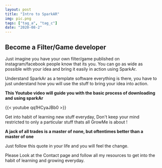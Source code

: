 ```yaml
---
layout: post
title: "Intro to SparkAR"
img: pic.png
tags: ["tag_a", "tag_c"]
date: "2020-08-2"
---
```


## Become a Filter/Game developer

Just imagine you have your own filter/game published on instagram/facebook people know that its you. You can go as wide as possible with your idea and bring it easily in action using SparkAr.

Understand SparkAr as a template software everything is there, you have to just understand how you will use the stuff to bring your idea into action.

**This Youtube video will guide you with the basic process of downloading and using sparkAr**

{{< youtube  qq1HCyaJBb0 >}}

Get into habit of learning new stuff everyday, Don't keep your mind restricted to only a particular stuff thats all GrowMe is about !

**A jack of all trades is a master of none, but oftentimes better than a master of one**

Just follow this quote in your life and you will feel the change.

Please Look at the Contact page and follow all my resources to get into the habit of learning and growing everyday.

